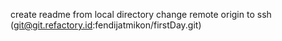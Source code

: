 create readme from local directory
change remote origin to ssh (git@git.refactory.id:fendijatmikon/firstDay.git)
